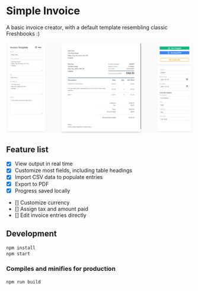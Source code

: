# Simple Invoice
A basic invoice creator, with a default template resembling classic Freshbooks :)

![Simple Invoice screenshot](images/home_page.png)

## Feature list
- [X] View output in real time
- [X] Customize most fields, including table headings
- [X] Import CSV data to populate entries
- [X] Export to PDF
- [X] Progress saved locally
- [] Customize currency
- [] Assign tax and amount paid 
- [] Edit invoice entries directly
## Development
```
npm install
npm start
```

### Compiles and minifies for production
```
npm run build
```
